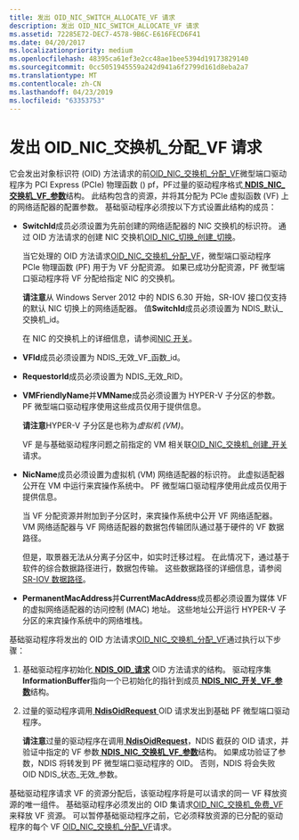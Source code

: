 ```yaml
---
title: 发出 OID_NIC_SWITCH_ALLOCATE_VF 请求
description: 发出 OID_NIC_SWITCH_ALLOCATE_VF 请求
ms.assetid: 72285E72-DEC7-4578-9B6C-E616FECD6F41
ms.date: 04/20/2017
ms.localizationpriority: medium
ms.openlocfilehash: 48395ca61ef3e2cc48ae1bee5394d19173829140
ms.sourcegitcommit: 0cc5051945559a242d941a6f2799d161d8eba2a7
ms.translationtype: MT
ms.contentlocale: zh-CN
ms.lasthandoff: 04/23/2019
ms.locfileid: "63353753"
---
```

# <a name="issuing-oidnicswitchallocatevf-requests"></a>发出 OID\_NIC\_交换机\_分配\_VF 请求


它会发出对象标识符 (OID) 方法请求的前[OID\_NIC\_交换机\_分配\_VF](https://msdn.microsoft.com/library/windows/hardware/hh451814)微型端口驱动程序为 PCI Express (PCIe) 物理函数 () pf，PF过量的驱动程序格式[ **NDIS\_NIC\_交换机\_VF\_参数**](https://msdn.microsoft.com/library/windows/hardware/hh451593)结构。 此结构包含的资源，并将其分配为 PCIe 虚拟函数 (VF) 上的网络适配器的配置参数。 基础驱动程序必须按以下方式设置此结构的成员：

-   **SwitchId**成员必须设置为先前创建的网络适配器的 NIC 交换机的标识符。 通过 OID 方法请求的创建 NIC 交换机[OID\_NIC\_切换\_创建\_切换](https://msdn.microsoft.com/library/windows/hardware/hh451815)。

    当它处理的 OID 方法请求[OID\_NIC\_交换机\_分配\_VF](https://msdn.microsoft.com/library/windows/hardware/hh451814)，微型端口驱动程序 PCIe 物理函数 (PF) 用于为 VF 分配资源。 如果已成功分配资源，PF 微型端口驱动程序将 VF 分配给指定 NIC 的交换机。

    **请注意**从 Windows Server 2012 中的 NDIS 6.30 开始，SR-IOV 接口仅支持的默认 NIC 切换上的网络适配器。 值**SwitchId**成员必须设置为 NDIS\_默认\_交换机\_id。

    在 NIC 的交换机上的详细信息，请参阅[NIC 开关](nic-switches.md)。

-   **VFId**成员必须设置为 NDIS\_无效\_VF\_函数\_id。

-   **RequestorId**成员必须设置为 NDIS\_无效\_RID。

-   **VMFriendlyName**并**VMName**成员必须设置为 HYPER-V 子分区的参数。 PF 微型端口驱动程序使用这些成员仅用于提供信息。

    **请注意**HYPER-V 子分区是也称为*虚拟机 (VM)*。

    VF 是与基础驱动程序问题之前指定的 VM 相关联[OID\_NIC\_交换机\_创建\_开关](https://msdn.microsoft.com/library/windows/hardware/hh451815)请求。

-   **NicName**成员必须设置为虚拟机 (VM) 网络适配器的标识符。 此虚拟适配器公开在 VM 中运行来宾操作系统中。 PF 微型端口驱动程序使用此成员仅用于提供信息。

    当 VF 分配资源并附加到子分区时，来宾操作系统中公开 VF 网络适配器。 VM 网络适配器与 VF 网络适配器的数据包传输团队通过基于硬件的 VF 数据路径。

    但是，取景器无法从分离子分区中，如实时迁移过程。 在此情况下，通过基于软件的综合数据路径进行，数据包传输。 这些数据路径的详细信息，请参阅[SR-IOV 数据路径](sr-iov-data-paths.md)。

-   **PermanentMacAddress**并**CurrentMacAddress**成员都必须设置为媒体 VF 的虚拟网络适配器的访问控制 (MAC) 地址。 这些地址公开运行 HYPER-V 子分区的来宾操作系统中的网络堆栈。

基础驱动程序将发出的 OID 方法请求[OID\_NIC\_交换机\_分配\_VF](https://msdn.microsoft.com/library/windows/hardware/hh451814)通过执行以下步骤：

1.  基础驱动程序初始化[ **NDIS\_OID\_请求**](https://msdn.microsoft.com/library/windows/hardware/ff566710) OID 方法请求的结构。 驱动程序集**InformationBuffer**指向一个已初始化的指针到成员[ **NDIS\_NIC\_开关\_VF\_参数**](https://msdn.microsoft.com/library/windows/hardware/hh451593)结构。

2.  过量的驱动程序调用[ **NdisOidRequest** ](https://msdn.microsoft.com/library/windows/hardware/ff563710) OID 请求发出到基础 PF 微型端口驱动程序。

    **请注意**过量的驱动程序在调用[ **NdisOidRequest**](https://msdn.microsoft.com/library/windows/hardware/ff563710)，NDIS 截获的 OID 请求，并验证中指定的 VF 参数[ **NDIS\_NIC\_交换机\_VF\_参数**](https://msdn.microsoft.com/library/windows/hardware/hh451593)结构。 如果成功验证了参数，NDIS 将转发到 PF 微型端口驱动程序的 OID。 否则，NDIS 将会失败 OID NDIS\_状态\_无效\_参数。

基础驱动程序请求 VF 的资源分配后，该驱动程序将是可以请求的同一 VF 释放资源的唯一组件。 基础驱动程序必须发出的 OID 集请求[OID\_NIC\_交换机\_免费\_VF](https://msdn.microsoft.com/library/windows/hardware/hh451822)来释放 VF 资源。 可以暂停基础驱动程序之前，它必须释放资源的已分配的驱动程序的每个 VF [OID\_NIC\_交换机\_分配\_VF](https://msdn.microsoft.com/library/windows/hardware/hh451814)请求。